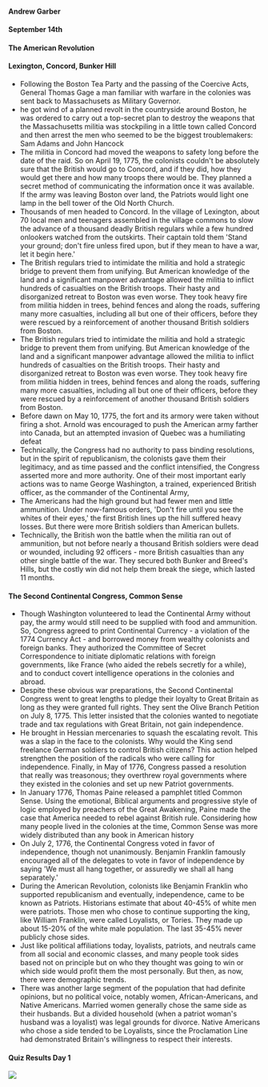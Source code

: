 #### Andrew Garber
#### September 14th
#### The American Revolution

#### Lexington, Concord, Bunker Hill
 - Following the Boston Tea Party and the passing of the Coercive Acts, General Thomas Gage a man familiar with warfare in the colonies was sent back to Massachusets as Military Governor. 
 - he got wind of a planned revolt in the countryside around Boston, he was ordered to carry out a top-secret plan to destroy the weapons that the Massachusetts militia was stockpiling in a little town called Concord and then arrest the men who seemed to be the biggest troublemakers: Sam Adams and John Hancock
 - The militia in Concord had moved the weapons to safety long before the date of the raid. So on April 19, 1775, the colonists couldn't be absolutely sure that the British would go to Concord, and if they did, how they would get there and how many troops there would be. They planned a secret method of communicating the information once it was available. If the army was leaving Boston over land, the Patriots would light one lamp in the bell tower of the Old North Church.
 - Thousands of men headed to Concord. In the village of Lexington, about 70 local men and teenagers assembled in the village commons to slow the advance of a thousand deadly British regulars while a few hundred onlookers watched from the outskirts. Their captain told them 'Stand your ground; don't fire unless fired upon, but if they mean to have a war, let it begin here.'
 - The British regulars tried to intimidate the militia and hold a strategic bridge to prevent them from unifying. But American knowledge of the land and a significant manpower advantage allowed the militia to inflict hundreds of casualties on the British troops. Their hasty and disorganized retreat to Boston was even worse. They took heavy fire from militia hidden in trees, behind fences and along the roads, suffering many more casualties, including all but one of their officers, before they were rescued by a reinforcement of another thousand British soldiers from Boston. 
 - The British regulars tried to intimidate the militia and hold a strategic bridge to prevent them from unifying. But American knowledge of the land and a significant manpower advantage allowed the militia to inflict hundreds of casualties on the British troops. Their hasty and disorganized retreat to Boston was even worse. They took heavy fire from militia hidden in trees, behind fences and along the roads, suffering many more casualties, including all but one of their officers, before they were rescued by a reinforcement of another thousand British soldiers from Boston. 
 - Before dawn on May 10, 1775, the fort and its armory were taken without firing a shot. Arnold was encouraged to push the American army farther into Canada, but an attempted invasion of Quebec was a humiliating defeat
 - Technically, the Congress had no authority to pass binding resolutions, but in the spirit of republicanism, the colonists gave them their legitimacy, and as time passed and the conflict intensified, the Congress asserted more and more authority. One of their most important early actions was to name George Washington, a trained, experienced British officer, as the commander of the Continental Army,
 - The Americans had the high ground but had fewer men and little ammunition. Under now-famous orders, 'Don't fire until you see the whites of their eyes,' the first British lines up the hill suffered heavy losses. But there were more British soldiers than American bullets.
 - Technically, the British won the battle when the militia ran out of ammunition, but not before nearly a thousand British soldiers were dead or wounded, including 92 officers - more British casualties than any other single battle of the war. They secured both Bunker and Breed's Hills, but the costly win did not help them break the siege, which lasted 11 months.
 

#### The Second Continental Congress, Common Sense
 - Though Washington volunteered to lead the Continental Army without pay, the army would still need to be supplied with food and ammunition. So, Congress agreed to print Continental Currency - a violation of the 1774 Currency Act - and borrowed money from wealthy colonists and foreign banks. They authorized the Committee of Secret Correspondence to initiate diplomatic relations with foreign governments, like France (who aided the rebels secretly for a while), and to conduct covert intelligence operations in the colonies and abroad.
 - Despite these obvious war preparations, the Second Continental Congress went to great lengths to pledge their loyalty to Great Britain as long as they were granted full rights. They sent the Olive Branch Petition on July 8, 1775. This letter insisted that the colonies wanted to negotiate trade and tax regulations with Great Britain, not gain independence.
 - He brought in Hessian mercenaries to squash the escalating revolt. This was a slap in the face to the colonists. Why would the King send freelance German soldiers to control British citizens? This action helped strengthen the position of the radicals who were calling for independence. Finally, in May of 1776, Congress passed a resolution that really was treasonous; they overthrew royal governments where they existed in the colonies and set up new Patriot governments.
 - In January 1776, Thomas Paine released a pamphlet titled Common Sense. Using the emotional, Biblical arguments and progressive style of logic employed by preachers of the Great Awakening, Paine made the case that America needed to rebel against British rule. Considering how many people lived in the colonies at the time, Common Sense was more widely distributed than any book in American history
 - On July 2, 1776, the Continental Congress voted in favor of independence, though not unanimously. Benjamin Franklin famously encouraged all of the delegates to vote in favor of independence by saying 'We must all hang together, or assuredly we shall all hang separately.'
 - During the American Revolution, colonists like Benjamin Franklin who supported republicanism and eventually, independence, came to be known as Patriots. Historians estimate that about 40-45% of white men were patriots. Those men who chose to continue supporting the king, like William Franklin, were called Loyalists, or Tories. They made up about 15-20% of the white male population. The last 35-45% never publicly chose sides.
 - Just like political affiliations today, loyalists, patriots, and neutrals came from all social and economic classes, and many people took sides based not on principle but on who they thought was going to win or which side would profit them the most personally. But then, as now, there were demographic trends.
 - There was another large segment of the population that had definite opinions, but no political voice, notably women, African-Americans, and Native Americans. Married women generally chose the same side as their husbands. But a divided household (when a patriot woman's husband was a loyalist) was legal grounds for divorce. Native Americans who chose a side tended to be Loyalists, since the Proclamation Line had demonstrated Britain's willingness to respect their interests.

#### Quiz Results Day 1
![](../../../../Pictures/Screenshots/ch4day1.png)

